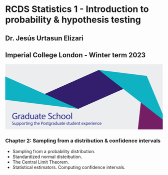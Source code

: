 # RCDS Statistics 1 - Introduction to probability & hypothesis testing

## Dr. Jesús Urtasun Elizari

## Imperial College London - Winter term 2023

<img src="/readme_figures/grad-school-logo.png">

### Chapter 2: Sampling from a distribution & confidence intervals

- Sampling from a probability distribution.
- Standardized normal disteibution.
- The Central Limit Theorem.
- Statistical estimators. Computing confidence intervals.